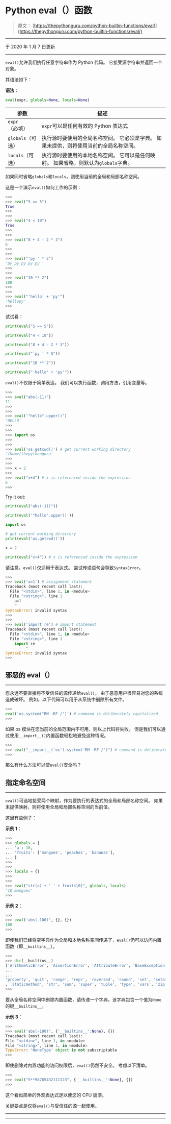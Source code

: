 # Python eval（）函数

> 原文： [https://thepythonguru.com/python-builtin-functions/eval/](https://thepythonguru.com/python-builtin-functions/eval/)

* * *

于 2020 年 1 月 7 日更新

* * *

`eval()`允许我们执行任意字符串作为 Python 代码。 它接受源字符串并返回一个对象。

其语法如下：

**语法**：

```py
eval(expr, globals=None, locals=None)

```

| 参数 | 描述 |
| --- | --- |
| `expr`（必填） | `expr`可以是任何有效的 Python 表达式 |
| `globals`（可选） | 执行源时要使用的全局名称空间。 它必须是字典。 如果未提供，则将使用当前的全局名称空间。 |
| `locals`（可选） | 执行源时要使用的本地名称空间。 它可以是任何映射。 如果省略，则默认为`globals`字典。 |

如果同时省略`globals`和`locals`，则使用当前的全局和局部名称空间。

这是一个演示`eval()`如何工作的示例：

```py
>>> 
>>> eval("5 == 5")
True
>>> 
>>> 
>>> eval("4 < 10")
True
>>> 
>>> 
>>> eval("8 + 4 - 2 * 3")
6
>>> 
>>> 
>>> eval("'py ' * 5")
'py py py py py '
>>> 
>>>
>>> eval("10 ** 2")
100
>>> 
>>>
>>> eval("'hello' + 'py'")
'hellopy'
>>>

```

试试看：

```py
print(eval("5 == 5"))

print(eval("4 < 10"))

print(eval("8 + 4 - 2 * 3"))

print(eval("'py ' * 5"))

print(eval("10 ** 2"))

print(eval("'hello' + 'py'")) 
```

`eval()`不仅限于简单表达。 我们可以执行函数，调用方法，引用变量等。

```py
>>>
>>> eval("abs(-11)")
11
>>> 
>>> 
>>> eval('"hello".upper()')
'HELLO'
>>> 
>>> 
>>> import os
>>>
>>> 
>>> eval('os.getcwd()') # get current working directory
'/home/thepythonguru'
>>> 
>>>
>>> x = 2
>>> 
>>> eval("x+4") # x is referenced inside the expression
6
>>>

```

Try it out:

```py
print(eval("abs(-11)"))

print(eval('"hello".upper()'))

import os

# get current working directory
print(eval('os.getcwd()')) 

x = 2

print(eval("x+4")) # x is referenced inside the expression 
```

请注意，`eval()`仅适用于表达式。 尝试传递语句会导致`SyntaxError`。

```py
>>> 
>>> eval('a=1') # assignment statement
Traceback (most recent call last):
  File "<stdin>", line 1, in <module>
  File "<string>", line 1
    a=1
    ^
SyntaxError: invalid syntax
>>> 
>>>
>>> eval('import re') # import statement
Traceback (most recent call last):
  File "<stdin>", line 1, in <module>
  File "<string>", line 1
    import re
         ^
SyntaxError: invalid syntax
>>>

```

## 邪恶的 eval（）

* * *

您永远不要直接将不受信任的源传递给`eval()`。 由于恶意用户很容易对您的系统造成破坏。 例如，以下代码可以用于从系统中删除所有文件。

```py
>>>
eval('os.system("RM -RF /")') # command is deliberately capitalized
>>>

```

如果 os 模块在您当前的全局范围内不可用，则以上代码将失败。 但是我们可以通过使用`__import__()`内置函数轻松地避免这种情况。

```py
>>>
>>> eval("__import__('os').system('RM -RF /')") # command is deliberately capitalized
>>>

```

那么有什么方法可以使`eval()`安全吗？

## 指定命名空间

* * *

`eval()`可选地接受两个映射，作为要执行的表达式的全局和局部名称空间。 如果未提供映射，则将使用全局和局部名称空间的当前值。

这里有些例子：

**示例 1**：

```py
>>> 
>>> globals = {
... 'a': 10,
... 'fruits': ['mangoes', 'peaches', 'bananas'],
... }
>>> 
>>>
>>> locals = {}
>>>
>>>
>>> eval("str(a) + ' ' + fruits[0]", globals, locals)
'10 mangoes'
>>>

```

**示例 2**：

```py
>>> 
>>> eval('abs(-100)', {}, {})
100
>>>

```

即使我们已经将空字典作为全局和本地名称空间传递了，`eval()`仍可以访问内置函数（即`__builtins__`）。

```py
>>>
>>> dir(__builtins__)
['ArithmeticError', 'AssertionError', 'AttributeError', 'BaseException', 'BlockingIOError', 'BrokenPipeError', 'BufferError', 'BytesWarning', 'ChildProcessError',
...
...
'property', 'quit', 'range', 'repr', 'reversed', 'round', 'set', 'setattr', 'slice', 'sorted'
, 'staticmethod', 'str', 'sum', 'super', 'tuple', 'type', 'vars', 'zip']
>>>

```

要从全局名称空间中删除内置函数，请传递一个字典，该字典包含一个值为`None`的键`__builtins__`。

**示例 3**：

```py
>>> 
>>> eval('abs(-100)', {'__builtins__':None}, {})
Traceback (most recent call last):
File "<stdin>", line 1, in <module>
File "<string>", line 1, in <module>
TypeError: 'NoneType' object is not subscriptable
>>>

```

即使删除对内置功能的访问权限后，`eval()`仍然不安全。 考虑以下清单。

```py
>>>
>>> eval("5**98765432111123", {'__builtins__':None}, {})
>>>

```

这个看似简单的外观表达式足以使您的 CPU 崩溃。

关键要点是仅将`eval()`与受信任的源一起使用。

* * *

* * *